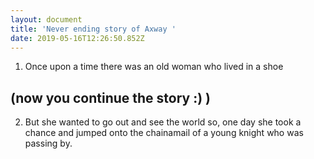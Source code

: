 ```yaml
---
layout: document
title: 'Never ending story of Axway '
date: 2019-05-16T12:26:50.852Z
---
```

1. Once upon a time there was an old woman who lived in a shoe

## (now you continue the story :) )

2. But she wanted to go out and see the world so, one day she took a chance and jumped onto the chainamail of a young knight who was passing by.
